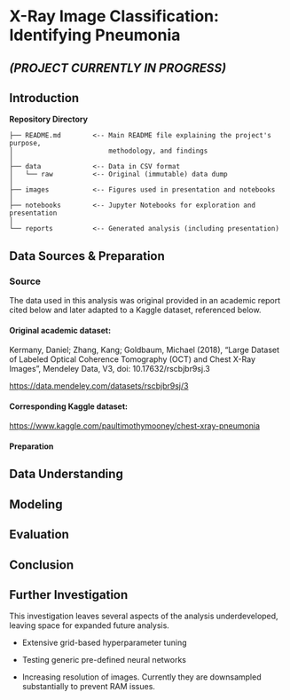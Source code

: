# X-Ray Image Classification: Identifying Pneumonia 
## *(PROJECT CURRENTLY IN PROGRESS)*

## Introduction



**Repository Directory**

```
├── README.md        <-- Main README file explaining the project's purpose,
│                        methodology, and findings
│
├── data             <-- Data in CSV format
│   └── raw          <-- Original (immutable) data dump
│
├── images           <-- Figures used in presentation and notebooks
│
├── notebooks        <-- Jupyter Notebooks for exploration and presentation
│
└── reports          <-- Generated analysis (including presentation)
```




## Data Sources & Preparation
### Source
The data used in this analysis was original provided in an academic report cited below and later adapted to a Kaggle dataset, referenced below.

#### Original academic dataset:

Kermany, Daniel; Zhang, Kang; Goldbaum, Michael (2018), “Large Dataset of Labeled Optical Coherence Tomography (OCT) and Chest X-Ray Images”, Mendeley Data, V3, doi: 10.17632/rscbjbr9sj.3

https://data.mendeley.com/datasets/rscbjbr9sj/3


#### Corresponding Kaggle dataset: 

https://www.kaggle.com/paultimothymooney/chest-xray-pneumonia


#### Preparation


## Data Understanding




## Modeling
 


## Evaluation



## Conclusion




## Further Investigation
This investigation leaves several aspects of the analysis underdeveloped, leaving space for expanded future analysis. 

- Extensive grid-based hyperparameter tuning

- Testing generic pre-defined neural networks

- Increasing resolution of images. Currently they are downsampled substantially to prevent RAM issues.
